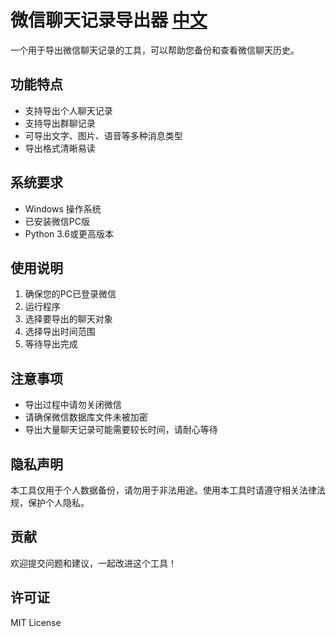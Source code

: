 # 微信聊天记录导出器                                     [中文](https://github.com/Li-yu-ji/Wechat-chat-record-export-tool/blob/main/README.md)



一个用于导出微信聊天记录的工具，可以帮助您备份和查看微信聊天历史。

## 功能特点

- 支持导出个人聊天记录
- 支持导出群聊记录
- 可导出文字、图片、语音等多种消息类型
- 导出格式清晰易读

## 系统要求

- Windows 操作系统
- 已安装微信PC版
- Python 3.6或更高版本

## 使用说明

1. 确保您的PC已登录微信
2. 运行程序
3. 选择要导出的聊天对象
4. 选择导出时间范围
5. 等待导出完成

## 注意事项

- 导出过程中请勿关闭微信
- 请确保微信数据库文件未被加密
- 导出大量聊天记录可能需要较长时间，请耐心等待

## 隐私声明

本工具仅用于个人数据备份，请勿用于非法用途。使用本工具时请遵守相关法律法规，保护个人隐私。

## 贡献

欢迎提交问题和建议，一起改进这个工具！

## 许可证

MIT License
